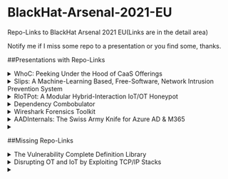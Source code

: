 # BlackHat-Arsenal-2021-EU
Repo-Links to BlackHat Arsenal 2021 EU(Links are in the detail area)

Notify me if I miss some repo to a presentation or you find some, thanks.

##Presentations with Repo-Links

<details>
  <summary>WhoC: Peeking Under the Hood of CaaS Offerings</summary>
  
Running your business-critical applications on the public cloud involves trust. You trust your cloud provider to separate your workloads from other customers' workloads. You trust your cloud provider to patch and update their software and hardware stack. For those of us with trust issues, blindly running our applications in the public cloud can be tough. Fortunately, trust can be earned through visibility, and that's where WhoC can help. WhoC provides a bit of visibility into how Container-as-a-Service (CaaS) offerings run our containers.

WhoC (Who Contains) is a container image that upon execution extracts the underlying container runtime. It doesn't try to identify the underlying runtime based on the container's cgroup configuration, the existence of a '.dockerenv' file or any other known trick. WhoC exfiltrates the actual container runtime binary from the underlying host.

In this talk Yuval will walk you through how WhoC works and show a demo in a popular CaaS offering. You'll learn a surprising truth: Linux containers can actually access one host file - the container runtime. 
  
  [https://github.com/twistlock/whoc](WhoC)

</details>

<details>
  <summary>Slips: A Machine-Learning Based, Free-Software, Network Intrusion Prevention System</summary>
  
Slips is a behavioral-based intrusion prevention system, and the first free software to use machine learning to detect attacks in the network. It is a modular system that profiles the behavior of IP addresses and performs detections in time windows. Slips' modules detect a range of attacks both to and from the protected device. Slips connects to other Slips using P2P, and exports alerts to other systems.

Slips works in several directionality modes. The concept of home network is not used to choose which detection to apply, but to choose which profile to analyze. The user can choose to detect attacks coming *to* or going *from* these profiles. This makes it easy to protect your network but also to focus on infected computers inside your network.

Among its modules, Slips includes the download/manage of external Threat Intelligence feed (including our laboratory's own TI feed), whois/asn/geocountry enrichment, a LSTM neural net for malicious behavior detection, port scanning detection (vertical and horizontal) on flows, long connection detection, etc. The decisions to block profiles or not are based on ensembling
algorithms. The P2P module connects to other Slips to share detection alerts.

Slips can read packets from the network, pcap, Suricata, Zeek, Argus and Nfdump, and can output alerts files and summaries. Having Zeek as a base tool, Slips can correctly build a sorted timeline of flows combining all Zeek logs. Slips can send alerts using the STIX/TAXII protocol.

More importantly, the Kalipso Node.js interface allows the analysts to see the profiles' behaviors and detections performed by Slips modules directly in the console. Kalipso displays the flows of each profile and time window and compares those connections in charts/bars. It also summarizes the whois/asn/geocountry information for each IP that communicates with a protected device.

  
  [https://github.com/stratosphereips/StratosphereLinuxIPS](Slips)

</details>

<details>
  <summary>RIoTPot: A Modular Hybrid-Interaction IoT/OT Honeypot</summary>
  
  With attacks against Internet of Things (IoT) and Operational Technology (OT) protocols increasing, we need proper defensive tools as well as methods for studying adversarial techniques. RIoTPot is a novel IoT/OT honeypot that is written in Go and moves beyond the traditional binary world of low vs. high interaction level. It achieves this via a modular architecture that allows for hybrid deployment of low-interaction along with high-interaction components (based on containerization techniques) as per users' preferences. RIoTPot emulates a multitude of common IoT and OT protocols such as CoAP, MQTT, Modbus, Telnet, AMQP, SSH, HTTP and UPnP.
  
  [https://github.com/aau-network-security/riotpot](RIoTPot)

</details>

<details>
  <summary>Dependency Combobulator</summary>
  The Dependency Combobulator is a modular and extensible framework to detect and prevent dependency confusion leakage and potential attacks. This facilitates a holistic approach for ensure secure application releases that can be evaluated against different sources (e.g., GitHub, Artifactory) and many package management schemes (e.g., ndm, pip, maven).

The framework can be used by security auditors, pentesters and even baked into an enterprise's application security program and release cycle in an automated fashion.
 
  https://pythonrepo.com/repo/apiiro-combobulator-python-security

</details>

<details>
  <summary>Wireshark Forensics Toolkit</summary>
  
  Wireshark is the most widely used network traffic analyzer. It is an important tool for both live traffic analysis & forensic analysis for forensic/malware analysts. Even though Wireshark provides incredibly powerful functionalities for protocol parsing & filtering, it does not provide any contextual information about network endpoints. For a typical analyst, who has to comb through GBs of PCAP files to identify malicious activity, it's like finding a needle in a haystack.

Wireshark Forensics Toolkit is a cross-platform Wireshark plugin that correlates network traffic data with threat intelligence, asset categorization & vulnerability data to speed up network forensic analysis. It does it by extending Wireshark native search filter functionality to allow filtering based on these additional contextual attributes. It works with both PCAP files and real-time traffic captures.

This toolkit provides the following functionality
- Loads malicious Indicators CSV exported from Threat Intelligence Platforms like MISP and associates it with each source/destination IP from network traffic
- Loads asset classification information based on IP-Range to Asset Type mapping which enables filtering incoming/outgoing traffic from a specific type of assets (e.g. filter for 'Database Server', 'Employee Laptop' etc)
- Loads exported vulnerability scan information exported from Qualys/Nessus map IP to CVEs.
- Extends native Wireshark filter functionality to allow filtering based severity, source, asset type & CVE information for each source or destination IP address in network logs

[https://github.com/rjbhide/wireshark-forensics-plugin](wireshark-forensics-plugin)
</details>


<details>
  <summary>AADInternals: The Swiss Army Knife for Azure AD & M365</summary>
  
AADInternals is a popular attacking and administration toolkit for Azure Active Directory and Microsoft 365, used by red and blue teamers worldwide. The toolkit is written in PowerShell, making it easy to install and use by anyone familiar with the Microsoft ecosystem.

With AADInternals, one can create backdoors, perform elevation of privilege and denial-of-service attacks, extract information, and even bypass multi-factor authentication (MFA).

Join this session to see in action the research results conducted during the past two years, including a new technique to extract AD FS signing certificates remotely.
  
https://github.com/Gerenios/AADInternals

</details>


<details>
  <summary></summary>
  
</details>

##Missing Repo-Links

<details>
  <summary>The Vulnerability Complete Definition Library</summary>
  
More and more security researchers treat source code as a database and use code patterns to search or query potential vulnerabilities. At the Black Hat 2021 USA conference, the 360 ​​Alpha Lab team disclosed how to use code patterns to find 11 CVEs on Chrome, and developed a 0day exploit based on this. The code pattern is essentially a set of conditions for the code, and the code that satisfies certain conditions is very likely to have vulnerabilities. However, the industry does not seem to have a publicly available tool that can accurately describe or define the necessary and sufficient conditions for a specific vulnerability. Although CodeQL (https://securitylab.github.com/tools/codeql/) is already trying to convert the vulnerability described in natural language in Common Weakness Enumeration (https://cwe.mitre.org/) into query sentences , But most of its query conditions are sufficient and non-essential conditions to form a specific vulnerability, that is, it does not include all the circumstances that form this vulnerability. These query sentences avoid the conditions that CodeQL is difficult to process or describe to improve the success rate of the query. And I personally think that the grammatical rules of SQL often cannot intuitively describe the constraints of the code and the code running process, and a large number of built-in query processes also make the learning cost higher.

Therefore, I have developed a complete definition library for vulnerabilities and believe that this library has two main advantages. First, this library can describe constraints with syntax, design ideas, and keywords similar to the code used by developers, which makes this tool have a lower learning cost. Second, this library is designed to describe the necessary and sufficient conditions for the formation of vulnerabilities. The necessary and sufficient conditions here is used to describe all possible situations that form the vulnerabilities. We should not artificially modify the search conditions to make it easier for the algorithm of the search program to search for results, but should let the search algorithm determine by itself how to search can speed up the display of results.

This library is developed based on LLVM's AST (Abstract Syntax Tree) and the constraint solver STP (Simple Theorem Prover), and supports the description of constraints on objects such as control flow, data flow, value size, variable relations, variable types, variable names, etc. The library will also contain a batch of vulnerability definitions I wrote and a simple search algorithm. I will use a simple example to demonstrate how the algorithm finds a vulnerability in a specific situation based on the vulnerability definition. All source code will be hosted on github, you can download and study by yourself.  

</details>

<details>
  <summary>Disrupting OT and IoT by Exploiting TCP/IP Stacks</summary>
  
We will demonstrate an attacker’s journey to disrupt a model smart building - which could be a residence, an office, or any critical facility like a hospital - using only TCP/IP stack vulnerabilities, which are known to affect large numbers of devices at a time.

Attendees will interact with a tool to identify the TCP/IP stack running on a target device (using techniques such as banner grabbing, ICMP querying and TCP fingerprinting), a static analysis tool to find DNS-based vulnerabilities on TCP/IP stacks, and finally an exploit scenario involving a DNS-based RCE on a development board, an FTP-based DoS on a PLC and a TCP-based DoS on the switch connecting them.

The physical effects on the model building include switching on or off lighting and ventilation systems. We will also discuss how a similar exploit scenario can lead to other types of physical effects in critical infrastructure.

</details>

<details>
  <summary></summary>
  
</details>




